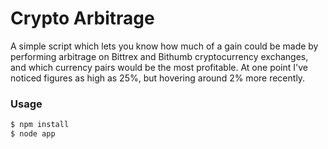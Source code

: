 # Crypto Arbitrage
A simple script which lets you know how much of a gain could be made by performing arbitrage on Bittrex and Bithumb cryptocurrency exchanges, and which currency pairs would be the most profitable. At one point I've noticed figures as high as 25%, but hovering around 2% more recently.
### Usage

```sh
$ npm install
$ node app
```